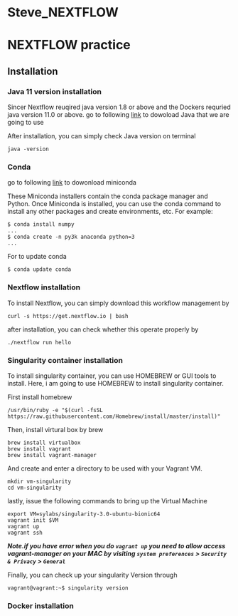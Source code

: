# Steve_NEXTFLOW

# NEXTFLOW practice


## Installation

### Java 11 version installation
Sincer Nextflow reuqired java version 1.8 or above and the Dockers requried java version 11.0 or above. 
go to following [link](https://www.oracle.com/kr/java/technologies/javase-jdk11-downloads.html) to dowoload Java that we are going to use

After installation, you can simply check Java version on terminal

```
java -version
```


### Conda

go to following [link](https://docs.conda.io/en/latest/miniconda.html) to dowonload miniconda

These Miniconda installers contain the conda package manager and Python. Once Miniconda is installed, you can use the conda command to install any other packages and create environments, etc. For example:
```
$ conda install numpy
...
$ conda create -n py3k anaconda python=3
...
```

For to update conda 
```
$ conda update conda
```

### Nextflow installation
To install Nextflow, you can simply download this workflow management by 
```
curl -s https://get.nextflow.io | bash
```

after installation, you can check whether this operate properly by
```
./nextflow run hello
```

### Singularity container installation
To install singularity container, you can use HOMEBREW or GUI tools to install.
Here, i am going to use HOMEBREW to install singularity container.

First install homebrew
```
/usr/bin/ruby -e "$(curl -fsSL https://raw.githubusercontent.com/Homebrew/install/master/install)"
```
Then, install virtural box by brew

```
brew install virtualbox
brew install vagrant
brew install vagrant-manager
```
And create and enter a directory to be used with your Vagrant VM.

```
mkdir vm-singularity
cd vm-singularity
```

lastly, issue the following commands to bring up the Virtual Machine
```
export VM=sylabs/singularity-3.0-ubuntu-bionic64
vagrant init $VM
vagrant up
vagrant ssh
```
***Note.if you have error when you do `vagrant up` you need to allow access vagrant-manager on your MAC by visiting  `system preferences` > `Security & Privacy` > `General`***

Finally, you can check up your singularity Version through

```
vagrant@vagrant:~$ singularity version
```

### Docker installation
